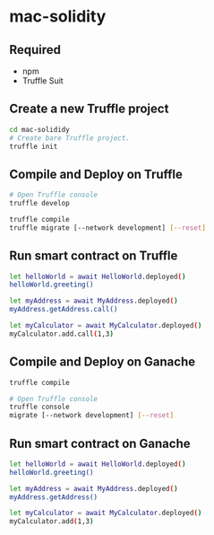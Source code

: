 # mac-solidity

## Required 
* npm
* Truffle Suit

## Create a new Truffle project
```bash
cd mac-solididy
# Create bare Truffle project.
truffle init 
```

## Compile and Deploy on Truffle
```bash
# Open Truffle console
truffle develop

truffle compile
truffle migrate [--network development] [--reset]
```

## Run smart contract on Truffle
```bash
let helloWorld = await HelloWorld.deployed()
helloWorld.greeting()

let myAddress = await MyAddress.deployed()
myAddress.getAddress.call()

let myCalculator = await MyCalculator.deployed()
myCalculator.add.call(1,3)
```

## Compile and Deploy on Ganache
```bash
truffle compile

# Open Truffle console
truffle console
migrate [--network development] [--reset]
```

## Run smart contract on Ganache
```bash
let helloWorld = await HelloWorld.deployed()
helloWorld.greeting()

let myAddress = await MyAddress.deployed()
myAddress.getAddress()

let myCalculator = await MyCalculator.deployed()
myCalculator.add(1,3)
```